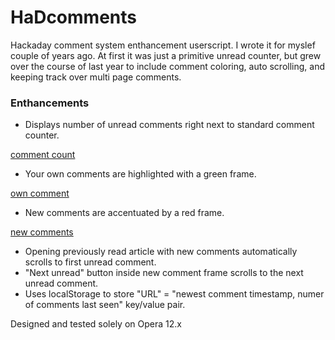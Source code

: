 # HaDcomments
Hackaday comment system enthancement userscript. I wrote it for myslef couple of years ago. At first it was just a primitive unread counter, but grew over the course of last year to include comment coloring, auto scrolling, and keeping track over multi page comments.

### Enthancements ###

- Displays number of unread comments right next to standard comment counter.

[comment count](https://raw.github.com/raszpl/HaDcomments/master/comment1.png)

- Your own comments are highlighted with a green frame.

[own comment](https://raw.github.com/raszpl/HaDcomments/master/comment3.png)

- New comments are accentuated by a red frame.

[new comments](https://raw.github.com/raszpl/HaDcomments/master/comment2.png)

- Opening previously read article with new comments automatically scrolls to first unread comment.
- "Next unread" button inside new comment frame scrolls to the next unread comment.
- Uses localStorage to store "URL" = "newest comment timestamp, numer of comments last seen" key/value pair.


Designed and tested solely on Opera 12.x
